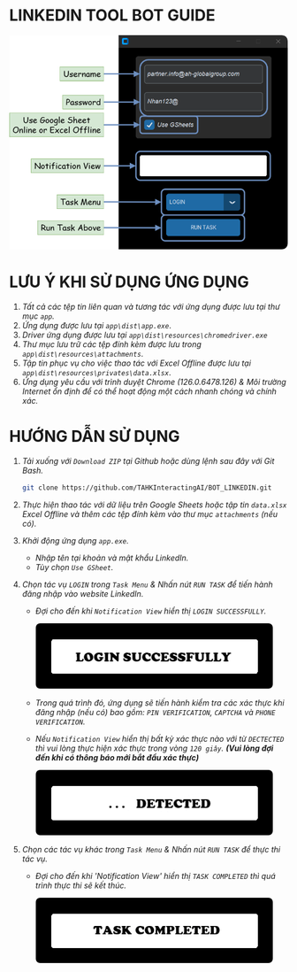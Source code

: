 # LINKEDIN TOOL BOT GUIDE

![](https://github.com/TAHKInteractingAI/BOT_LINKEDIN/blob/main/public/DESCRIPTION_0.png)

# LƯU Ý KHI SỬ DỤNG ỨNG DỤNG
1. *Tất cả các tệp tin liên quan và tương tác với ứng dụng được lưu tại thư mục `app`.*
2. *Ứng dụng được lưu tại `app\dist\app.exe`*.
3. *Driver ứng dụng được lưu tại `app\dist\resources\chromedriver.exe`*
4. *Thư mục lưu trữ các tệp đính kèm được lưu trong `app\dist\resources\attachments`*.
5. *Tập tin phục vụ cho việc thao tác với Excel Offline được lưu tại `app\dist\resources\privates\data.xlsx`*.
6. *Ứng dụng yêu cầu với trình duyệt Chrome (126.0.6478.126) & Môi trường Internet ổn định để có thể hoạt động một cách nhanh chóng và chính xác.*
# HƯỚNG DẪN SỬ DỤNG
1. *Tải xuống với `Download ZIP` tại Github hoặc dùng lệnh sau đây với Git Bash.*

   ```bash
   git clone https://github.com/TAHKInteractingAI/BOT_LINKEDIN.git
   ```

2. *Thực hiện thao tác với dữ liệu trên Google Sheets hoặc tập tin `data.xlsx` Excel Offline và thêm các tệp đính kèm vào thư mục `attachments` (nếu có).*
3. *Khởi động ứng dụng `app.exe`.*
   - *Nhập tên tại khoản và mật khẩu LinkedIn.*
   - *Tùy chọn `Use GSheet`.*
4. *Chọn tác vụ `LOGIN` trong `Task Menu` & Nhấn nút `RUN TASK` để tiến hành đăng nhập vào website LinkedIn.*
   - *Đợi cho đến khi `Notification View` hiển thị `LOGIN SUCCESSFULLY`.*

      ![](https://github.com/TAHKInteractingAI/BOT_LINKEDIN/blob/main/public/DESCRIPTION_1.png)

   - *Trong quá trình đó, ứng dụng sẽ tiến hành kiểm tra các xác thực khi đăng nhập (nếu có) bao gồm: `PIN VERIFICATION`, `CAPTCHA` và `PHONE VERIFICATION`.*
   - *Nếu `Notification View` hiển thị bất kỳ xác thực nào với từ `DECTECTED` thì vui lòng thực hiện xác thực trong vòng `120 giây`.* ***(Vui lòng đợi đến khi có thông báo mới bắt đầu xác thực)***

      ![](https://github.com/TAHKInteractingAI/BOT_LINKEDIN/blob/main/public/DESCRIPTION_2.png)

5. *Chọn các tác vụ khác trong `Task Menu` & Nhấn nút `RUN TASK` để thực thi tác vụ.*
   - *Đợi cho đến khi 'Notification View' hiển thị `TASK COMPLETED` thì quá trình thực thi sẽ kết thúc.*

      ![](https://github.com/TAHKInteractingAI/BOT_LINKEDIN/blob/main/public/DESCRIPTION_3.png)
